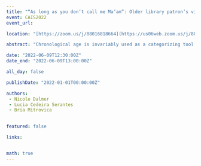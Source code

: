 ```yaml
---
title: "“As long as you don’t call me Ma’am”: Older library patron’s views on library programs’ age labels"
event: CAIS2022
event_url: 

location: "[https://zoom.us/j/88016818664](https://us06web.zoom.us/j/88016818664?wd=bWlEMk1oZ3FyWTVFNXZISUh4dlZJdz09)"

abstract: "Chronological age is invariably used as a categorizing tool for spaces, collections, and programs in public libraries. This paper explores older adult patrons’ perspectives on age-based labels for library programming. Fifty-one older adults were interviewed to illuminate the complex function the library performs in their everyday lives. Findings illustrate that age-based language used to describe older adult library programs often differs with participants’ perceptions of how programming relevant to them should be labelled. The language describing library programs can either impede or encourage participation. Insights from this research have the potential to influence LIS practice, education and theory, and, moreover, the experiences of older adults who frequent the library."

date: "2022-06-09T12:30:00Z"
date_end: "2022-06-09T13:00:00Z"

all_day: false

publishDate: "2022-01-01T00:00:00Z"

authors:
 - Nicole Dalmer
 - Lucia Cedeira Serantes
 - Bria Mitrovica
 

featured: false

links:


math: true
---
```



